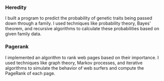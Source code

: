 ### Heredity
I built a program to predict the probability of genetic traits being passed down through a family. I used techniques like probability theory, Bayes' theorem, and recursive algorithms to calculate these probabilities based on given family data.

### Pagerank
I implemented an algorithm to rank web pages based on their importance. I used techniques like graph theory, Markov processes, and iterative algorithms to simulate the behavior of web surfers and compute the PageRank of each page.
